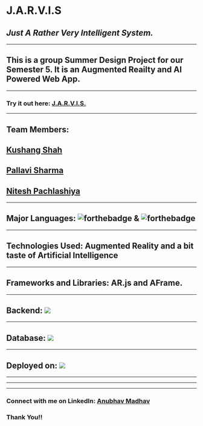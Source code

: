 # J.A.R.V.I.S
## *Just A Rather Very Intelligent System.*
---
##  This is a group Summer Design Project for our Semester 5. It is an Augmented Reailty and AI Powered Web App. 
---
### Try it out here: [J.A.R.V.I.S.](https://jarvis-iiitv.herokuapp.com/)
---
## Team Members: 
## [Kushang Shah](https://github.com/Kelta-King)  
## [Pallavi Sharma](https://github.com/Pall123vi)   
## [Nitesh Pachlashiya](https://github.com/Nitesh7147)

---

## Major Languages:  ![forthebadge](https://img.shields.io/badge/javascript%20-%23323330.svg?&style=for-the-badge&logo=javascript&logoColor=%23F7DF1E)  &  ![forthebadge](https://img.shields.io/badge/python%20-%2314354C.svg?&style=for-the-badge&logo=python&logoColor=white)
 
---
## Technologies Used: **Augmented Reality** and a bit taste of **Artificial Intelligence**
---

## Frameworks and Libraries: AR.js and AFrame.
---
## Backend:   ![](https://img.shields.io/badge/django%20-%23092E20.svg?&style=for-the-badge&logo=django&logoColor=white)
---

## Database:    ![](https://img.shields.io/badge/mysql-%2300f.svg?&style=for-the-badge&logo=mysql&logoColor=white)
---
## Deployed on:  ![](https://img.shields.io/badge/heroku%20-%23430098.svg?&style=for-the-badge&logo=heroku&logoColor=white)
---
---
<!-- 
>Home Page:
---
![](static/img/Screenshot%20(689).png)

---
> Result Page: (Find yours)
---
![](static/img/Screenshot%20(690).png)

---
> Error 404 Page:
![](static/img/Screenshot%20(691).png) -->

---
### Connect with me on LinkedIn: [Anubhav Madhav](https://www.linkedin.com/in/anubhav-madhav/) 

### Thank You!!

